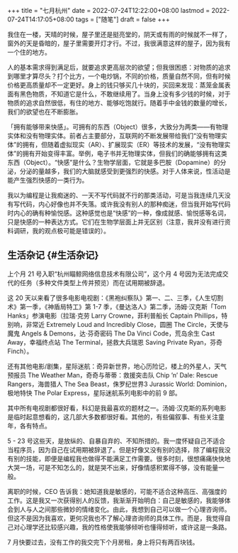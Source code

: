 +++
title = "七月杭州"
date = 2022-07-24T12:22:00+08:00
lastmod = 2022-07-24T14:17:05+08:00
tags = ["随笔"]
draft = false
+++

我住在一楼，天晴的时候，屋子里还是挺亮堂的，阴天或有雨的时候就不一样了，窗外的天是昏暗的，屋子里需要开灯才行。不过，我很满意这样的屋子，因为我有一个住的地方。

人的基本需求得到满足后，就要追求更高层次的欲望；但我很困惑：对物质的追求到哪里才算尽头？打个比方，一个电炒锅，不同的价格，质量自然不同，但有时候价格更高质量却不一定更好。身上的钱只够买几十块的，买回来发现：蒸笼金属表面有黑色物质，不知道它是什么，不敢继续用了。当身上没有多少钱的时候，对于物质的追求自然很低，有住的地方、能够吃饱就行。随着手中金钱的数量的增长，我们的欲望也在不断膨胀。

「拥有能够带来快感」。可拥有的东西（Object）很多，大致分为两类——有物理实体和没有物理实体。前者占主要部分，互联网的不断发展带给我们“没有物理实体”的拥有，但随着虚拟现实（AR）、扩展现实（ER）等技术的发展，“没有物理实体”的拥有开始变得丰富。举例，电子书并无物理实体，但我们的确能够拥有这类东西（Object）。“快感”是什么？生物学层面，它就是多巴胺（Dopamine）的分泌，分泌的量越多，我们的大脑就感受到更强烈的快感。对于人体来说，性活动是能产生强烈快感的一类行为。

我以为编程是让我痴迷的、一天不写代码就不行的那类活动，可是当我连续几天没有写代码，内心好像也并不失落。或许我没有别人的那种痴迷，但当我开始写代码时内心的确有种愉悦感。这种感觉也是“快感”的一种，像成就感、愉悦感等名词，只是快感的一种表达方式。它们在生物学层面上并无区别（注意，我并没有进行资料调研，我的观点极可能是错误的）。


## 生活杂记 {#生活杂记}

上个月 21 号入职“杭州瞄鲸网络信息技术有限公司”，这个月 4 号因为无法完成交代的任务（多种文件类型上传并预览）而在试用期被辞退。

这 20 天以来看了很多电影电视剧：《黑袍纠察队》第一、二、三季，《人生切割术》第一季，《神盾局特工》第 1-7 季，《曼达洛人》第二季，汤姆·汉克斯「Tom Hanks」参演电影（拉瑞·克劳 Larry Crowne，菲利普船长 Captain Phillips，特别响，非常近 Extremely Loud and Incredibly Close，圆圈 The Circle，天使与魔鬼 Angels &amp; Demons，达·芬奇密码 The Da Vinci Code，荒岛余生 Cast Away，幸福终点站 The Terminal，拯救大兵瑞恩 Saving Private Ryan，芬奇 Finch）。

还有其他电影/剧集，星际迷航：奇异新世界，地心历险记，楼上的外星人，天气预报员 The Weather Man，奇奇与蒂蒂：救援突击队 Chip ’n’ Dale: Rescue Rangers，海兽猎人 The Sea Beast，侏罗纪世界3 Jurassic World: Dominion，极地特快 The Polar Express，星际迷航系列电影中的前 9 部。

其中所有电视剧都很好看，科幻是我最喜欢的题材之一。汤姆·汉克斯的系列电影是临时起意想看的，这几部大多数都很好看。其他的，有些偏叙事、有些关注童年，各有特点。

5 - 23 号这些天，是放纵的、自暴自弃的、不知所措的。我一度怀疑自己不适合当程序员，因为自己在试用期被辞退了。但是好像又没有别的选择，除了编程我没有别的技能，即便是编程我也做得不能满足工作需要。很多时刻，很想痛痛快快地大哭一场，可是不知怎么的，就是哭不出来，好像情感积累得不够，没有能量一般。

离职的时候，CEO 告诉我：她知道我是敏感的，可能不适合这种高压、高强度的工作。这是我又一次获得别人的反馈，我渐渐开始明白：自己是敏感的，我能够体会到人与人之间那些微妙的情绪变化。由此，我想到自己可以做一个心理咨询师。但这不是因为我喜欢，更何况我也不了解心理咨询师的具体工作。而是，我觉得自己对心理学还比较感兴趣，我的性格使我能够倾听也懂得倾听，或许这是一条路。

7 月快要过去，没有工作的我交完下个月房租，身上将只有两百块钱。
